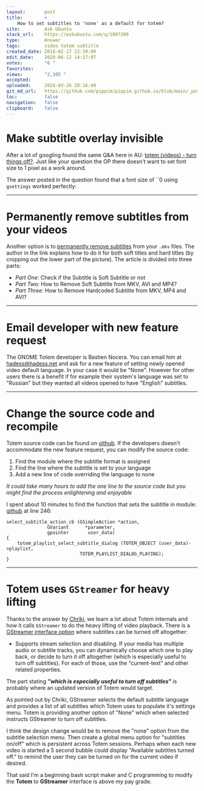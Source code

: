 ```yaml
---
layout:       post
title:        >
    How to set subtitles to 'none' as a default for totem?
site:         Ask Ubuntu
stack_url:    https://askubuntu.com/q/1007209
type:         Answer
tags:         video totem subtitle
created_date: 2018-02-17 22:39:09
edit_date:    2020-06-12 14:37:07
votes:        "6 "
favorites:    
views:        "2,105 "
accepted:     
uploaded:     2024-03-26 20:16:49
git_md_url:   https://github.com/pippim/pippim.github.io/blob/main/_posts/2018/2018-02-17-How-to-set-subtitles-to-_none_-as-a-default-for-totem_.md
toc:          false
navigation:   false
clipboard:    false
---
```


# Make subtitle overlay invisible

After a lot of googling found the same Q&A here in AU: [totem (videos) - turn things off?][1]. Just like your question the OP there doesn't want to set font size to 1 pixel as a work around.

The answer posted in the question found that a font size of ``0 using `gsettings` worked perfectly:


----------


# Permanently remove subtitles from your videos


Another option is to [permanently remove subtitles][2] from your `.mkv` files. The author in the link explains how to do it for both soft titles and hard titles (by cropping out the lower part of the picture). The article is divided into three parts:

- *Part One:* Check if the Subtitle is Soft Subtitle or not
- *Part Two:* How to Remove Soft Subtitle from MKV, AVI and MP4?
- *Part Three:* How to Remove Hardcoded Subtitle from MKV, MP4 and AVI?


----------

# Email developer with new feature request

The GNOME Totem developer is Bastien Nocera. You can email him at hadess@hadess.net and ask for a new feature of setting newly opened video default language. In your case it would be "None". However for other users there is a benefit if for example their system's language was set to "Russian" but they wanted all videos opened to have "English" subtitles.

----------

# Change the source code and recompile

Totem source code can be found on [github][3]. If the developers doesn't accommodate the new feature request, you can modify the source code:

 1. Find the module where the subtitle format is assigned
 2. Find the line where the subtitle is set to your language
 3. Add a new line of code overriding the language to none

*It could take many hours to add the one line to the source code but you might find the process enlightening and enjoyable*

I spent about 10 minutes to find the function that sets the subtitle in module: [github][4] at line 246:

``` 
select_subtitle_action_cb (GSimpleAction *action,
               GVariant      *parameter,
               gpointer       user_data)
{
    totem_playlist_select_subtitle_dialog (TOTEM_OBJECT (user_data)->playlist,
                           TOTEM_PLAYLIST_DIALOG_PLAYING);
}
```


----------

# Totem uses `GStreamer` for heavy lifting

Thanks to the answer by [Chriki][5], we learn a lot about Totem internals and how it calls `GStreamer` to do the heavy lifting of video playback. There is a [GStreamer interface option][6] where subtitles can be turned off altogether:

- Supports stream selection and disabling. If your media has multiple audio or subtitle tracks, you can dynamically choose which one to play back, or decide to turn it off altogether (which is especially useful to turn off subtitles). For each of those, use the “current-text” and other related properties.

The part stating ***"which is especially useful to turn off subtitles"*** is probably where an updated version of Totem would target.

As pointed out by Chriki, GStreamer selects the default subtitle language and provides a list of all subtitles which Totem uses to populate it's settings menu. Totem is providing another option of "None" which when selected instructs GStreamer to turn off subtitles.

I think the design change would be to remove the "none" option from the subtitle selection menu. Then create a global menu option for "subtitles on/off" which is persistent across Totem sessions. Perhaps when each new video is started a 5 second bubble could display "Available subtitles turned off." to remind the user they can be turned on for the current video if desired.

That said I'm a beginning bash script maker and C programming to modify the **Totem** to **GStreamer** interface is above my pay grade.

  [1]: https://askubuntu.com/questions/632222/totem-videos-turn-things-off
  [2]: http://www.faasoft.com/articles/remove-subtitles-from-mkv-avi-mp4.html
  [3]: https://github.com/GNOME/totem
  [4]: https://github.com/GNOME/totem/blob/master/src/totem-menu.c
  [5]: https://askubuntu.com/users/137449/chriki
  [6]: https://gstreamer.freedesktop.org/documentation/application-development/highlevel/playback-components.html
